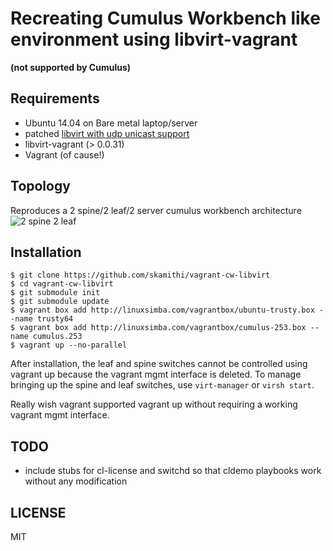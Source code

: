 # Recreating Cumulus Workbench like environment using libvirt-vagrant

**(not supported by Cumulus)**

## Requirements

* Ubuntu 14.04 on Bare metal laptop/server
* patched [libvirt with udp unicast support](https://launchpad.net/~linuxsimba/+archive/ubuntu/libvirt-udp-tunnel)
* libvirt-vagrant (> 0.0.31)
* Vagrant (of cause!)

## Topology
Reproduces a 2 spine/2 leaf/2 server cumulus workbench architecture
![2 spine 2 leaf](https://support.cumulusnetworks.com/hc/en-us/article_attachments/201247418/ibgp-2lt22s.png)


## Installation

```
$ git clone https://github.com/skamithi/vagrant-cw-libvirt
$ cd vagrant-cw-libvirt
$ git submodule init
$ git submodule update
$ vagrant box add http://linuxsimba.com/vagrantbox/ubuntu-trusty.box --name trusty64
$ vagrant box add http://linuxsimba.com/vagrantbox/cumulus-253.box --name cumulus.253
$ vagrant up --no-parallel
```

After installation, the leaf and spine switches cannot be controlled using
vagrant up because the vagrant mgmt interface is deleted. To manage bringing up
the spine and leaf switches, use ``virt-manager`` or ``virsh start``.

Really wish vagrant supported vagrant up without requiring a working vagrant
mgmt interface.

## TODO

* include stubs for cl-license and switchd so that cldemo playbooks work without
  any modification

## LICENSE
MIT





